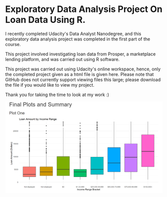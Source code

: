 # Exploratory Data Analysis Project On Loan Data Using R.

I recently completed Udacity's Data Analyst Nanodegree, and this exploratory data analysis project was completed in the first part of the course. 

This project involved investigating loan data from Prosper, a marketplace lending platform, and was carried out using R software.

This project was carried out using Udacity's online workspace, hence, only the completed project given as a html file is given here. Please note that GitHub does not currently support viewing files this large; please download the file if you would like to view my project. 

Thank you for taking the time to look at my work :)


![Snippet of project: one of my final plots](plot_1.PNG)
